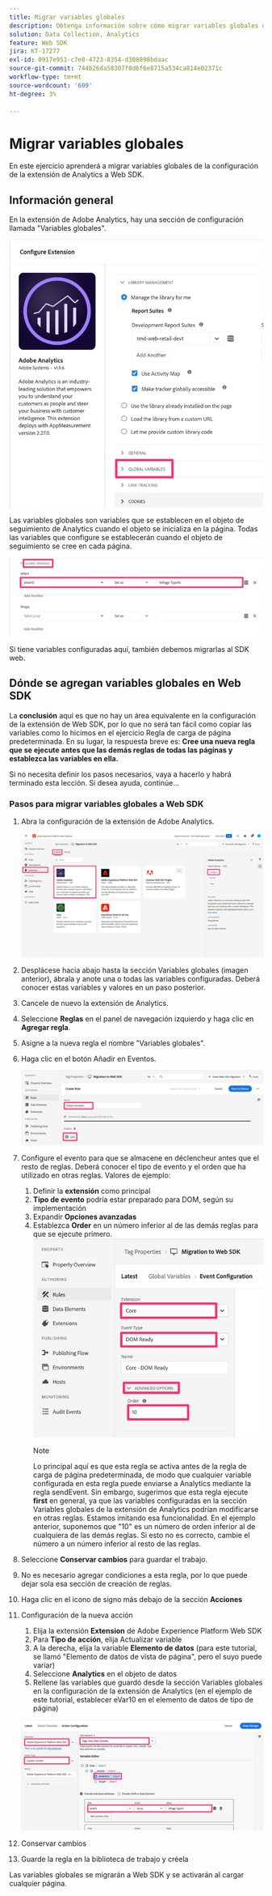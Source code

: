 ```yaml
---
title: Migrar variables globales
description: Obtenga información sobre cómo migrar variables globales de la configuración de la extensión de Analytics a Web SDK
solution: Data Collection, Analytics
feature: Web SDK
jira: KT-17277
exl-id: 0917e951-c7e0-4723-8354-d308890bdaac
source-git-commit: 744b26da58307f0d6f6e8715a534ca814e02371c
workflow-type: tm+mt
source-wordcount: '609'
ht-degree: 3%

---
```


# Migrar variables globales

En este ejercicio aprenderá a migrar variables globales de la configuración de la extensión de Analytics a Web SDK.

## Información general

En la extensión de Adobe Analytics, hay una sección de configuración llamada &quot;Variables globales&quot;.

![Etiqueta de variables globales](assets/analytics-global-variables-label.jpg)

Las variables globales son variables que se establecen en el objeto de seguimiento de Analytics cuando el objeto se inicializa en la página. Todas las variables que configure se establecerán cuando el objeto de seguimiento se cree en cada página.

![Conjunto de variables globales](assets/analytics-set-global-variables.jpg)

Si tiene variables configuradas aquí, también debemos migrarlas al SDK web.

## Dónde se agregan variables globales en Web SDK

La **conclusión** aquí es que no hay un área equivalente en la configuración de la extensión de Web SDK, por lo que no será tan fácil como copiar las variables como lo hicimos en el ejercicio Regla de carga de página predeterminada.
En su lugar, la respuesta breve es: **Cree una nueva regla que se ejecute antes que las demás reglas de todas las páginas y establezca las variables en ella.**

Si no necesita definir los pasos necesarios, vaya a hacerlo y habrá terminado esta lección. Si desea ayuda, continúe...

### Pasos para migrar variables globales a Web SDK

1. Abra la configuración de la extensión de Adobe Analytics.

   ![Configuración de extensión AA](assets/configure-analytics-extension.jpg)

1. Desplácese hacia abajo hasta la sección Variables globales (imagen anterior), ábrala y anote una o todas las variables configuradas. Deberá conocer estas variables y valores en un paso posterior.
1. Cancele de nuevo la extensión de Analytics.
1. Seleccione **Reglas** en el panel de navegación izquierdo y haga clic en **Agregar regla**.
1. Asigne a la nueva regla el nombre &quot;Variables globales&quot;.
1. Haga clic en el botón Añadir en Eventos.

   ![Regla de variable global 1](assets/global-variable-rule-1.jpg)

1. Configure el evento para que se almacene en déclencheur antes que el resto de reglas. Deberá conocer el tipo de evento y el orden que ha utilizado en otras reglas. Valores de ejemplo:
   1. Definir la **extensión** como principal
   1. **Tipo de evento** podría estar preparado para DOM, según su implementación
   1. Expandir **Opciones avanzadas**
   1. Establezca **Order** en un número inferior al de las demás reglas para que se ejecute primero.
      ![Configurar evento de variable global](assets/configure-global-variable-event.jpg)
      >[!NOTE]
      >
      >Lo principal aquí es que esta regla se activa antes de la regla de carga de página predeterminada, de modo que cualquier variable configurada en esta regla puede enviarse a Analytics mediante la regla sendEvent. Sin embargo, sugerimos que esta regla ejecute **first** en general, ya que las variables configuradas en la sección Variables globales de la extensión de Analytics podrían modificarse en otras reglas. Estamos imitando esa funcionalidad. En el ejemplo anterior, suponemos que &quot;10&quot; es un número de orden inferior al de cualquiera de las demás reglas. Si esto no es correcto, cambie el número a un número inferior al resto de las reglas.
1. Seleccione **Conservar cambios** para guardar el trabajo.
1. No es necesario agregar condiciones a esta regla, por lo que puede dejar sola esa sección de creación de reglas.
1. Haga clic en el icono de signo más debajo de la sección **Acciones**
1. Configuración de la nueva acción
   1. Elija la extensión **Extension** de Adobe Experience Platform Web SDK
   1. Para **Tipo de acción**, elija Actualizar variable
   1. A la derecha, elija la variable **Elemento de datos** (para este tutorial, se llamó &quot;Elemento de datos de vista de página&quot;, pero el suyo puede variar)
   1. Seleccione **Analytics** en el objeto de datos
   1. Rellene las variables que guardó desde la sección Variables globales en la configuración de la extensión de Analytics (en el ejemplo de este tutorial, establecer eVar10 en el elemento de datos de tipo de página)

   ![websdk-global-variables-action](assets/websdk-global-variables-action.jpg)

1. Conservar cambios
1. Guarde la regla en la biblioteca de trabajo y créela

Las variables globales se migrarán a Web SDK y se activarán al cargar cualquier página.
